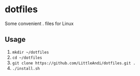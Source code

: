 # dotfiles
Some convenient . files for Linux

## Usage

1. `mkdir ~/dotfiles`
2. `cd ~/dotfiles`
3. `git clone https://github.com/LittleAndi/dotfiles.git .`
4. `./install.sh`